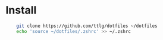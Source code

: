 
# Install
``` bash
    git clone https://github.com/ttlg/dotfiles ~/dotfiles
    echo 'source ~/dotfiles/.zshrc' >> ~/.zshrc
```
